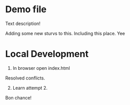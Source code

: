 # Demo file

Text description!

Adding some new sturvs to this.
Including this place.
Yee

# Local Development


1. In browser open index.html

  Resolved conflicts.

2. Learn attempt 2.

  Bon chance! 
